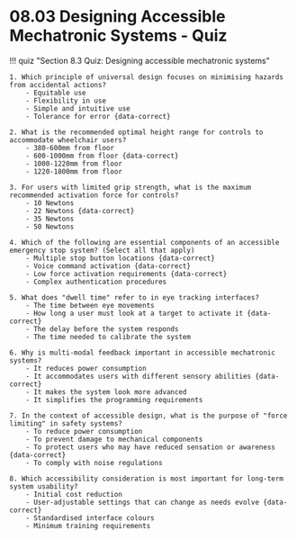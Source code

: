 # 08.03 Designing Accessible Mechatronic Systems - Quiz

!!! quiz "Section 8.3 Quiz: Designing accessible mechatronic systems"

    1. Which principle of universal design focuses on minimising hazards from accidental actions?
        - Equitable use
        - Flexibility in use
        - Simple and intuitive use
        - Tolerance for error {data-correct}

    2. What is the recommended optimal height range for controls to accommodate wheelchair users?
        - 380-600mm from floor
        - 600-1000mm from floor {data-correct}
        - 1000-1220mm from floor
        - 1220-1800mm from floor

    3. For users with limited grip strength, what is the maximum recommended activation force for controls?
        - 10 Newtons
        - 22 Newtons {data-correct}
        - 35 Newtons
        - 50 Newtons

    4. Which of the following are essential components of an accessible emergency stop system? (Select all that apply)
        - Multiple stop button locations {data-correct}
        - Voice command activation {data-correct}
        - Low force activation requirements {data-correct}
        - Complex authentication procedures

    5. What does "dwell time" refer to in eye tracking interfaces?
        - The time between eye movements
        - How long a user must look at a target to activate it {data-correct}
        - The delay before the system responds
        - The time needed to calibrate the system

    6. Why is multi-modal feedback important in accessible mechatronic systems?
        - It reduces power consumption
        - It accommodates users with different sensory abilities {data-correct}
        - It makes the system look more advanced
        - It simplifies the programming requirements

    7. In the context of accessible design, what is the purpose of "force limiting" in safety systems?
        - To reduce power consumption
        - To prevent damage to mechanical components
        - To protect users who may have reduced sensation or awareness {data-correct}
        - To comply with noise regulations

    8. Which accessibility consideration is most important for long-term system usability?
        - Initial cost reduction
        - User-adjustable settings that can change as needs evolve {data-correct}
        - Standardised interface colours
        - Minimum training requirements
